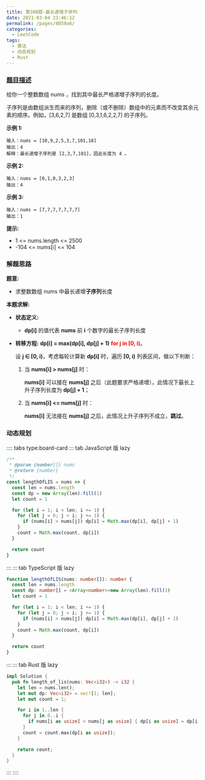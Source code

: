 ```yaml
---
title: 第300题-最长递增子序列
date: 2021-03-04 23:46:12
permalink: /pages/8059a6/
categories:
  - LeetCode
tags:
  - 算法
  - 动态规划
  - Rust
---
```


### [题目描述](https://leetcode-cn.com/problems/longest-increasing-subsequence/)

给你一个整数数组 <span class="span-shadow">nums</span> ，找到其中最长严格递增子序列的长度。

子序列是由数组派生而来的序列，删除（或不删除）数组中的元素而不改变其余元素的顺序。例如，<span class="span-shadow">[3,6,2,7]</span> 是数组 <span class="span-shadow">[0,3,1,6,2,2,7]</span> 的子序列。

<!-- more -->

**示例 1:**

```
输入：nums = [10,9,2,5,3,7,101,18]
输出：4
解释：最长递增子序列是 [2,3,7,101]，因此长度为 4 。
```

**示例 2:**

```
输入：nums = [0,1,0,3,2,3]
输出：4
```

**示例 3:**

```
输入：nums = [7,7,7,7,7,7,7]
输出：1
```

**提示:**

- <span class="span-shadow">1 <= nums.length <= 2500</span>
- <span class="span-shadow">-104 <= nums[i] <= 104</span>

### 解题思路

**题意:**

- 求整数数组 nums 中最长递增**子序列**长度

**本题求解:**

- **状态定义:**

  - **dp[i]** 的值代表 **nums** 前 **i** 个数字的最长子序列长度

- **转移方程:** **dp[i] = max(dp[i], dp[j] + 1)** <span style="color: red; font-weight: bold;">for j in [0, i)</span>。

  设 **j ∈ [0, i)**，考虑每轮计算新 **dp[i]** 时，遍历 **[0, i)** 列表区间，做以下判断：

  1. 当 **nums[i] > nums[j]** 时：

     **nums[i]** 可以接在 **nums[j]** 之后（此题要求严格递增），此情况下最长上升子序列长度为 **dp[j] + 1**；

  2. 当 **nums[i] <= nums[j]** 时：

     **nums[i]** 无法接在 **nums[j]** 之后，此情况上升子序列不成立，**跳过**。

### 动态规划

:::: tabs type:board-card
::: tab JavaScript 版 lazy

```JavaScript
/**
 * @param {number[]} nums
 * @return {number}
 */
const lengthOfLIS = nums => {
  const len = nums.length
  const dp = new Array(len).fill(1)
  let count = 1

  for (let i = 1; i < len; i += 1) {
    for (let j = 0; j < i; j += 1) {
      if (nums[i] > nums[j]) dp[i] = Math.max(dp[i], dp[j] + 1)
    }
    count = Math.max(count, dp[i])
  }

  return count
}
```

:::
::: tab TypeScript 版 lazy

```TypeScript
function lengthOfLIS(nums: number[]): number {
  const len = nums.length
  const dp: number[] = <Array<number>>new Array(len).fill(1)
  let count = 1

  for (let i = 1; i < len; i += 1) {
    for (let j = 0; j < i; j += 1) {
      if (nums[i] > nums[j]) dp[i] = Math.max(dp[i], dp[j] + 1)
    }
    count = Math.max(count, dp[i])
  }

  return count
}
```

:::
::: tab Rust 版 lazy

```Rust
impl Solution {
  pub fn length_of_lis(nums: Vec<i32>) -> i32 {
    let len = nums.len();
    let mut dp: Vec<i32> = vec![1; len];
    let mut count = 1;

    for i in 1..len {
      for j in 0..i {
        if nums[i as usize] > nums[j as usize] { dp[i as usize] = dp[i as usize].max(dp[j as usize] + 1); }
      }
      count = count.max(dp[i as usize]);
    }

    return count;
  }
}
```

:::
::::

